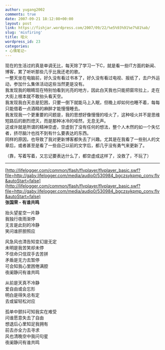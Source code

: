 ```yaml
---
author: yugang2002
comments: true
date: 2007-09-21 18:12:08+00:00
layout: post
link: https://fishjar.wordpress.com/2007/09/22/%e5%93%91%e7%81%ab/
slug: 'misfiring'
title: 哑火
wordpress_id: 23
categories:
- 心情笔记~
---
```


现在的生活过的真是单调无比，每天除了学习一下C，就是看一些IT方面的新闻、博客，累了听听那些几乎比我还老的歌。  
一整天坐在电脑前，好久没有看过书本了，好久没有看过电视、报纸了，去户外运动，参加什么集体活动这些当然更是没有。  
我发现我的眼睛现在特别怕看到光亮的地方，因此白天我也只能把窗帘拉上，走在大街上根本就不敢抬头看天空。  
我发现我白天总是犯困，只要一倒下就能马上入眠，但晚上却如何也睡不着，每每只能借着一点酒精的麻醉才能慢慢睡去。  
我发现我一个更重要的问题是，我的思想好像慢慢的哑火了，这种哑火并不是思维短路后的剧烈熄灭，而是那种冰冷的哑然，无息无声。  
这或许就是所谓的精神空虚，空虚到了没有任何的想法，整个人木然的如一个失忆者，挤尽脑汁也找不到有什么要表达的东西。  
同样的原因，也导致了我对更新博客都失去了兴趣。尤其是在我看了一些别人的文章后，或者甚至是看了一些自己以前的文字后，都几乎没有勇气来更新了。  
  
（靠，写着写着，又忘记要表达什么了，都空虚成这样了，没救了，不玩了）  
  





* * *




[http://lifelogger.com/common/flash/flvplayer/flvplayer_basic.swf?file=http://gaby.lifelogger.com/media/audio0/530984_bgczsykpmp_conv.flv&autoStart=false](http://lifelogger.com/common/flash/flvplayer/flvplayer_basic.swf?file=http://gaby.lifelogger.com/media/audio0/530984_bgczsykpmp_conv.flv&autoStart=false)  
**张国荣 - 有谁共鸣**  
  
抬头望星空一片静  
我独行夜雨渐停  
无言是此刻的冷静  
笑问谁肝胆照应  
  
风急风也清告知变幻是无定  
未明是我苦笑却未停  
不信命只信双手去苦拼  
矛盾是无力去暂停  
可会知我心里困倦满腔  
夜阑静问有谁共鸣  
  
从前是天真不冷静  
爱自由或会忘形  
明白是得失总有定  
去或留轻松对应  
  
孤单中颤抖可知我实在难受  
问谁愿意失去了自由  
想退后心里知足我拥有  
前去亦全力去寻求  
风也清晚空中我问句星  
夜阑静问有谁共鸣  

